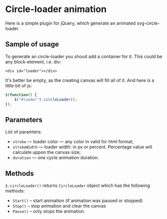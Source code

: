 # Circle-loader animation

Here is a simple plugin for jQuery, which generate an animated svg-circle-loader.

## Sample of usage

To generate an circle-loader you shoud add a container for it. This could be any
block-element, i.e. div:
```
<div id="loader"></div>
```
It's better be empty, as the creating canvas will fill all of it. And here is a
little bit of js:
```js
$(function() {
	$("#loader").circleLoader();
});
```

## Parameters

List of paramters:

 - `stroke` — loader color — any color in valid for html format;
 - `strokeWidth` — loader width: in px or percent. Percentage value will 
calculate uppon the canvas size;
 - `duration` — one cycle animation duration.

## Methods

`$.circleLoader()` returns `CircleLoader` object which has the following methods:

 - `Start()` – start animation (if animation was paused or stopped)
 - `Stop()` – stop animation and clear the canvas
 - `Pause()` – only stops the animation.
